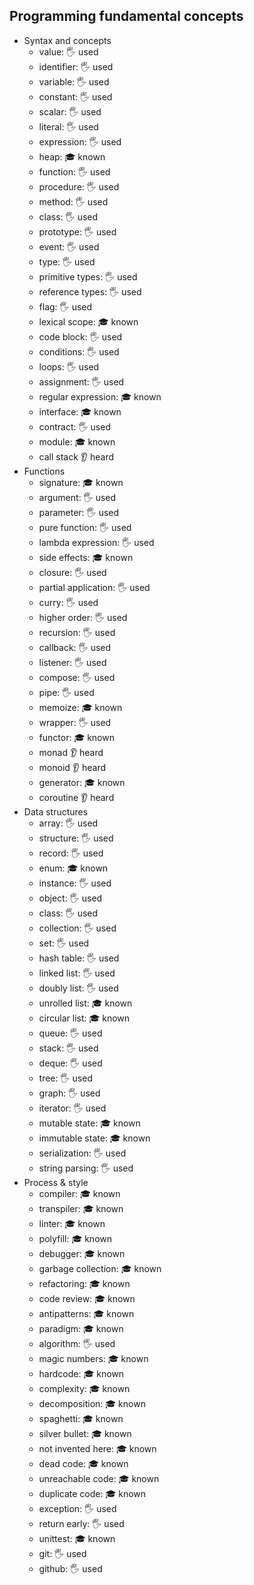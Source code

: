 ## Programming fundamental concepts

- Syntax and concepts
  - value: 🖐️ used
  - identifier: 🖐️ used
  - variable: 🖐️ used
  - constant: 🖐️ used
  - scalar: 🖐️ used
  - literal: 🖐️ used
  - expression: 🖐️ used
  - heap: 🎓 known
  - function: 🖐️ used
  - procedure: 🖐️ used
  - method: 🖐️ used
  - class: 🖐️ used
  - prototype: 🖐️ used
  - event: 🖐️ used
  - type: 🖐️ used
  - primitive types: 🖐️ used
  - reference types: 🖐️ used
  - flag: 🖐️ used
  - lexical scope: 🎓 known
  - code block: 🖐️ used
  - conditions: 🖐️ used
  - loops: 🖐️ used
  - assignment: 🖐️ used
  - regular expression: 🎓 known
  - interface: 🎓 known
  - contract: 🖐️ used
  - module: 🎓 known
  - call stack 👂 heard
- Functions
  - signature: 🎓 known
  - argument: 🖐️ used
  - parameter: 🖐️ used
  - pure function: 🖐️ used
  - lambda expression: 🖐️ used
  - side effects: 🎓 known
  - closure: 🖐️ used
  - partial application: 🖐️ used
  - curry: 🖐️ used
  - higher order: 🖐️ used
  - recursion: 🖐️ used
  - callback: 🖐️ used
  - listener: 🖐️ used
  - compose: 🖐️ used
  - pipe: 🖐️ used
  - memoize: 🎓 known
  - wrapper: 🖐️ used
  - functor: 🎓 known
  - monad 👂 heard
  - monoid 👂 heard
  - generator: 🎓 known
  - coroutine 👂 heard
- Data structures
  - array: 🖐️ used
  - structure: 🖐️ used
  - record: 🖐️ used
  - enum: 🎓 known
  - instance: 🖐️ used
  - object: 🖐️ used
  - class: 🖐️ used
  - collection: 🖐️ used
  - set: 🖐️ used
  - hash table: 🖐️ used
  - linked list: 🖐️ used
  - doubly list: 🖐️ used
  - unrolled list: 🎓 known
  - circular list: 🎓 known
  - queue: 🖐️ used
  - stack: 🖐️ used
  - deque: 🖐️ used
  - tree: 🖐️ used
  - graph: 🖐️ used
  - iterator: 🖐️ used
  - mutable state: 🎓 known
  - immutable state: 🎓 known
  - serialization: 🖐️ used
  - string parsing: 🖐️ used
- Process & style
  - compiler: 🎓 known
  - transpiler: 🎓 known
  - linter: 🎓 known
  - polyfill: 🎓 known
  - debugger: 🎓 known
  - garbage collection: 🎓 known
  - refactoring: 🎓 known
  - code review: 🎓 known
  - antipatterns: 🎓 known
  - paradigm: 🎓 known
  - algorithm: 🖐️ used
  - magic numbers: 🎓 known
  - hardcode: 🎓 known
  - complexity: 🎓 known
  - decomposition: 🎓 known
  - spaghetti: 🎓 known
  - silver bullet: 🎓 known
  - not invented here: 🎓 known
  - dead code: 🎓 known
  - unreachable code: 🎓 known
  - duplicate code: 🎓 known
  - exception: 🖐️ used
  - return early: 🖐️ used
  - unittest: 🎓 known
  - git: 🖐️ used
  - github: 🖐️ used
